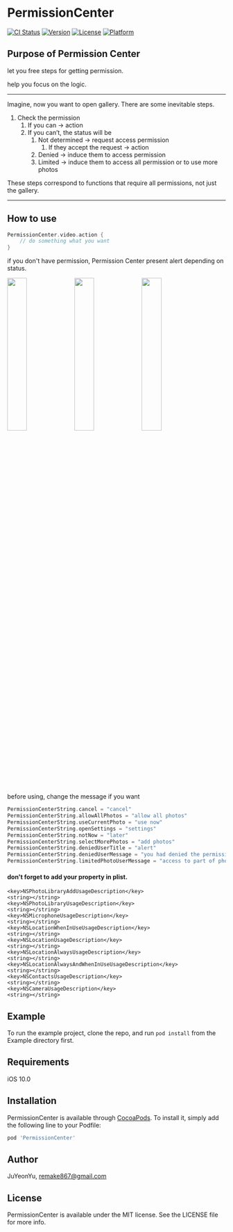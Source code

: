 # PermissionCenter

[![CI Status](https://img.shields.io/travis/JuYeonYu/PermissionCenter.svg?style=flat)](https://travis-ci.org/JuYeonYu/PermissionCenter)
[![Version](https://img.shields.io/cocoapods/v/PermissionCenter.svg?style=flat)](https://cocoapods.org/pods/PermissionCenter)
[![License](https://img.shields.io/cocoapods/l/PermissionCenter.svg?style=flat)](https://cocoapods.org/pods/PermissionCenter)
[![Platform](https://img.shields.io/cocoapods/p/PermissionCenter.svg?style=flat)](https://cocoapods.org/pods/PermissionCenter)

## Purpose of Permission Center

let you free steps for getting permission.

help you focus on the logic.

---
Imagine, now you want to open gallery. There are some inevitable steps.
1. Check the permission
	1. If you can -> action
	2. If you can’t, the status will be
		1. Not determined -> request access permission
			1. If they accept the request -> action
		2. Denied -> induce them to access permission
		3. Limited -> induce them to access all permission or to use more photos

These steps correspond to functions that require all permissions, not just the gallery.

---

## How to use

``` Swift
PermissionCenter.video.action {
    // do something what you want
}
```

if you don't have permission, Permission Center present alert depending on status.

<img src = https://user-images.githubusercontent.com/50232474/146294407-0859b308-9aa6-4058-87b1-1ddd873ec0c4.PNG width = "30%" height = "30%"> <img src = https://user-images.githubusercontent.com/50232474/146294424-b0dbc276-4956-4f91-9e7f-ff5f704732fa.PNG width = "30%" height = "30%"> <img src = https://user-images.githubusercontent.com/50232474/146294429-bc104101-0a3a-42ed-a280-8fb221f43939.PNG width = "30%" height = "30%">

before using, change the message if you want

``` Swift
PermissionCenterString.cancel = "cancel"
PermissionCenterString.allowAllPhotos = "allow all photos"
PermissionCenterString.useCurrentPhoto = "use now"
PermissionCenterString.openSettings = "settings"
PermissionCenterString.notNow = "later"
PermissionCenterString.selectMorePhotos = "add photos"
PermissionCenterString.deniedUserTitle = "alert"
PermissionCenterString.deniedUserMessage = "you had denied the permission.\nyou can change it on settings."
PermissionCenterString.limitedPhotoUserMessage = "access to part of photos."
```

#### don't forget to add your property in plist.

```
<key>NSPhotoLibraryAddUsageDescription</key>
<string></string>
<key>NSPhotoLibraryUsageDescription</key>
<string></string>
<key>NSMicrophoneUsageDescription</key>
<string></string>
<key>NSLocationWhenInUseUsageDescription</key>
<string></string>
<key>NSLocationUsageDescription</key>
<string></string>
<key>NSLocationAlwaysUsageDescription</key>
<string></string>
<key>NSLocationAlwaysAndWhenInUseUsageDescription</key>
<string></string>
<key>NSContactsUsageDescription</key>
<string></string>
<key>NSCameraUsageDescription</key>
<string></string>
```

## Example

To run the example project, clone the repo, and run `pod install` from the Example directory first.

## Requirements

iOS 10.0

## Installation

PermissionCenter is available through [CocoaPods](https://cocoapods.org). To install
it, simply add the following line to your Podfile:

```ruby
pod 'PermissionCenter'
```

## Author

JuYeonYu, remake867@gmail.com

## License

PermissionCenter is available under the MIT license. See the LICENSE file for more info.
